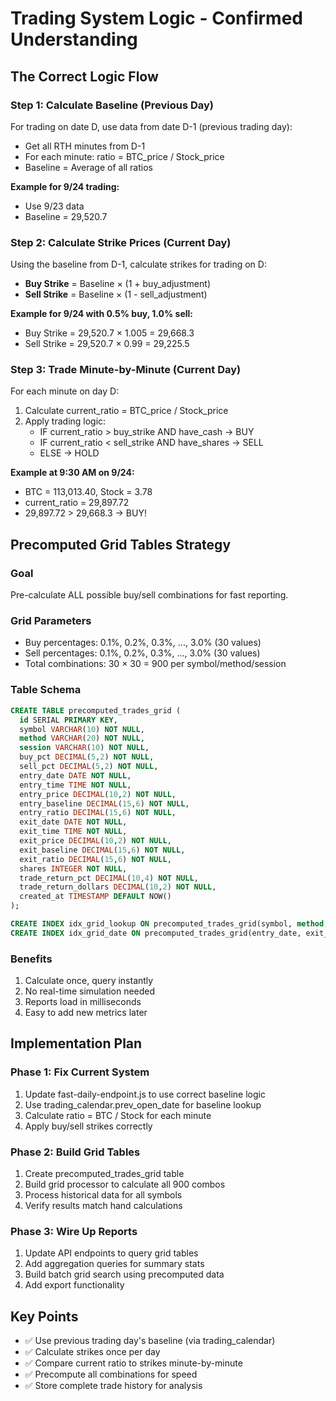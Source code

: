 # Trading System Logic - Confirmed Understanding

## The Correct Logic Flow

### Step 1: Calculate Baseline (Previous Day)
For trading on date D, use data from date D-1 (previous trading day):
- Get all RTH minutes from D-1
- For each minute: ratio = BTC_price / Stock_price  
- Baseline = Average of all ratios

**Example for 9/24 trading:**
- Use 9/23 data
- Baseline = 29,520.7

### Step 2: Calculate Strike Prices (Current Day)
Using the baseline from D-1, calculate strikes for trading on D:
- **Buy Strike** = Baseline × (1 + buy_adjustment)
- **Sell Strike** = Baseline × (1 - sell_adjustment)

**Example for 9/24 with 0.5% buy, 1.0% sell:**
- Buy Strike = 29,520.7 × 1.005 = 29,668.3
- Sell Strike = 29,520.7 × 0.99 = 29,225.5

### Step 3: Trade Minute-by-Minute (Current Day)
For each minute on day D:
1. Calculate current_ratio = BTC_price / Stock_price
2. Apply trading logic:
   - IF current_ratio > buy_strike AND have_cash → BUY
   - IF current_ratio < sell_strike AND have_shares → SELL
   - ELSE → HOLD

**Example at 9:30 AM on 9/24:**
- BTC = 113,013.40, Stock = 3.78
- current_ratio = 29,897.72
- 29,897.72 > 29,668.3 → BUY!

## Precomputed Grid Tables Strategy

### Goal
Pre-calculate ALL possible buy/sell combinations for fast reporting.

### Grid Parameters
- Buy percentages: 0.1%, 0.2%, 0.3%, ..., 3.0% (30 values)
- Sell percentages: 0.1%, 0.2%, 0.3%, ..., 3.0% (30 values)
- Total combinations: 30 × 30 = 900 per symbol/method/session

### Table Schema
```sql
CREATE TABLE precomputed_trades_grid (
  id SERIAL PRIMARY KEY,
  symbol VARCHAR(10) NOT NULL,
  method VARCHAR(20) NOT NULL,
  session VARCHAR(10) NOT NULL,
  buy_pct DECIMAL(5,2) NOT NULL,
  sell_pct DECIMAL(5,2) NOT NULL,
  entry_date DATE NOT NULL,
  entry_time TIME NOT NULL,
  entry_price DECIMAL(10,2) NOT NULL,
  entry_baseline DECIMAL(15,6) NOT NULL,
  entry_ratio DECIMAL(15,6) NOT NULL,
  exit_date DATE NOT NULL,
  exit_time TIME NOT NULL,
  exit_price DECIMAL(10,2) NOT NULL,
  exit_baseline DECIMAL(15,6) NOT NULL,
  exit_ratio DECIMAL(15,6) NOT NULL,
  shares INTEGER NOT NULL,
  trade_return_pct DECIMAL(10,4) NOT NULL,
  trade_return_dollars DECIMAL(10,2) NOT NULL,
  created_at TIMESTAMP DEFAULT NOW()
);

CREATE INDEX idx_grid_lookup ON precomputed_trades_grid(symbol, method, session, buy_pct, sell_pct);
CREATE INDEX idx_grid_date ON precomputed_trades_grid(entry_date, exit_date);
```

### Benefits
1. Calculate once, query instantly
2. No real-time simulation needed
3. Reports load in milliseconds
4. Easy to add new metrics later

## Implementation Plan

### Phase 1: Fix Current System
1. Update fast-daily-endpoint.js to use correct baseline logic
2. Use trading_calendar.prev_open_date for baseline lookup
3. Calculate ratio = BTC / Stock for each minute
4. Apply buy/sell strikes correctly

### Phase 2: Build Grid Tables
1. Create precomputed_trades_grid table
2. Build grid processor to calculate all 900 combos
3. Process historical data for all symbols
4. Verify results match hand calculations

### Phase 3: Wire Up Reports
1. Update API endpoints to query grid tables
2. Add aggregation queries for summary stats
3. Build batch grid search using precomputed data
4. Add export functionality

## Key Points
- ✅ Use previous trading day's baseline (via trading_calendar)
- ✅ Calculate strikes once per day
- ✅ Compare current ratio to strikes minute-by-minute
- ✅ Precompute all combinations for speed
- ✅ Store complete trade history for analysis